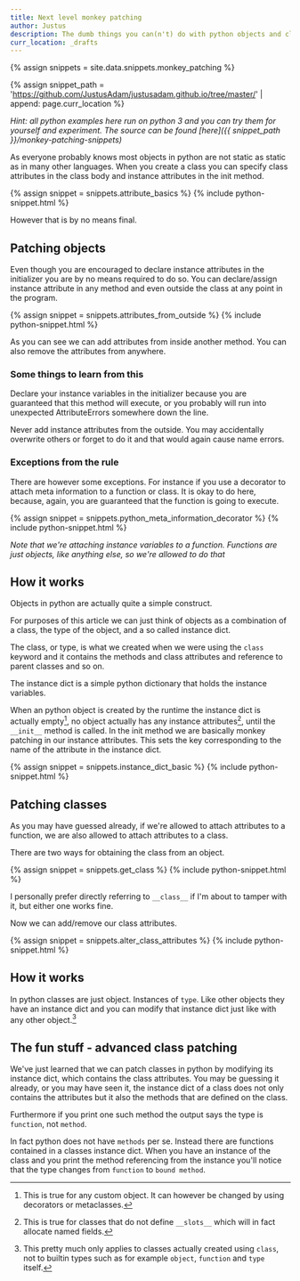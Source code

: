 ```yaml
---
title: Next level monkey patching
author: Justus
description: The dumb things you can(n't) do with python objects and classes
curr_location: _drafts
---
```


{% assign snippets = site.data.snippets.monkey_patching %}

{% assign snippet_path = 'https://github.com/JustusAdam/justusadam.github.io/tree/master/' | append: page.curr_location %}

*Hint: all python examples here run on python 3 and you can try them for yourself and experiment.
The source can be found [here]({{ snippet_path }}/monkey-patching-snippets)*

As everyone probably knows most objects in python are not static as static as in many other languages. When you create a class you can specify class attributes in the class body and instance attributes in the init method.

{% assign snippet = snippets.attribute_basics %}
{% include python-snippet.html %}


However that is by no means final.

## Patching objects

Even though you are encouraged to declare instance attributes in the initializer you are by no means required to do so. You can declare/assign instance attribute in any method and even outside the class at any point in the program.

{% assign snippet = snippets.attributes_from_outside %}
{% include python-snippet.html %}

As you can see we can add attributes from inside another method. You can also remove the attributes from anywhere.

### Some things to learn from this

Declare your instance variables in the initializer because you are guaranteed that this method will execute, or you probably will run into unexpected AttributeErrors somewhere down the line.

Never add instance attributes from the outside. You may accidentally overwrite others or forget to do it and that would again cause name errors.

### Exceptions from the rule

There are however some exceptions. For instance if you use a decorator to attach meta information to a function or class. It is okay to do here, because, again, you are guaranteed that the function is going to execute.

{% assign snippet = snippets.python_meta_information_decorator %}
{% include python-snippet.html %}


*Note that we're attaching instance variables to a function. Functions are just objects, like anything else, so we're allowed to do that*

## How it works

Objects in python are actually quite a simple construct.

For purposes of this article we can just think of objects as a combination of a class, the type of the object, and a so called instance dict.

The class, or type, is what we created when we were using the `class` keyword and it contains the methods and class attributes and reference to parent classes and so on.

The instance dict is a simple python dictionary that holds the instance variables.

When an python object is created by the runtime the instance dict is actually empty[^instance_dict_init], no object actually has any instance attributes[^slots], until the `__init__` method is called. In the init method we are basically monkey patching in our instance attributes. This sets the key corresponding to the name of the attribute in the instance dict.

[^instance_dict_init]:
    This is true for any custom object. It can however be changed by using decorators or metaclasses.

[^slots]:
    This is true for classes that do not define `__slots__` which will in fact allocate named fields.

{% assign snippet = snippets.instance_dict_basic %}
{% include python-snippet.html %}

## Patching classes

As you may have guessed already, if we're allowed to attach attributes to a function, we are also allowed to attach attributes to a class.

There are two ways for obtaining the class from an object.

{% assign snippet = snippets.get_class %}
{% include python-snippet.html %}

I personally prefer directly referring to `__class__` if I'm about to tamper with it, but either one works fine.

Now we can add/remove our class attributes.

{% assign snippet = snippets.alter_class_attributes %}
{% include python-snippet.html %}

## How it works

In python classes are just object. Instances of `type`. Like other objects they have an instance dict and you can modify that instance dict just like with any other object.[^class_dict_limits]

[^class_dict_limits]:
    This pretty much only applies to classes actually created using `class`, not to builtin types such as for example `object`, `function` and `type` itself.

## The fun stuff - advanced class patching

We've just learned that we can patch classes in python by modifying its instance dict, which contains the class attributes. You may be guessing it already, or you may have seen it, the instance dict of a class does not only contains the attributes but it also the methods that are defined on the class.

Furthermore if you print one such method the output says the type is `function`, not `method`.

In fact python does not have `methods` per se. Instead there are functions contained in a classes instance dict. When you have an instance of the class and you print the method referencing from the instance you'll notice that the type changes from `function` to `bound method`.

